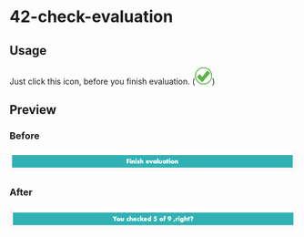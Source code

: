# 42-check-evaluation

## Usage

Just click this icon, before you finish evaluation. (<img src="icon_check.png" alt="drawing" width="30"/>)

## Preview

### Before

![before](./before.png)

### After

![after](./after.png)